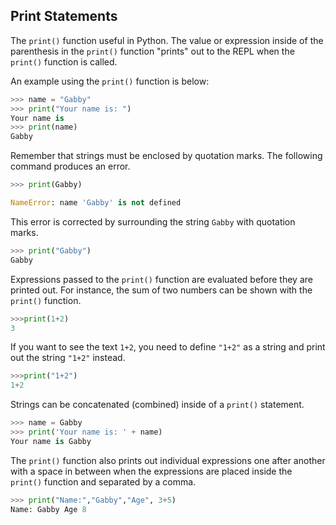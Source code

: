 
## Print Statements
The ```print()``` function useful in Python. The value or expression inside of the parenthesis in the ```print()``` function "prints" out to the REPL when the ```print()``` function is called. 

An example using the ```print()``` function is below:

```python
>>> name = "Gabby"
>>> print("Your name is: ")
Your name is
>>> print(name)
Gabby
```

Remember that strings must be enclosed by quotation marks. The following command produces an error.

```python
>>> print(Gabby)

NameError: name 'Gabby' is not defined
```

This error is corrected by surrounding the string ```Gabby``` with quotation marks.

```python
>>> print("Gabby")
Gabby
```
Expressions passed to the ```print()``` function are evaluated before they are printed out. For instance, the sum of two numbers can be shown with the ```print()``` function.

```python
>>>print(1+2)
3
```

If you want to see the text ```1+2```, you need to define ```"1+2"``` as a string and print out the string ```"1+2"``` instead.

```python
>>>print("1+2")
1+2
```
Strings can be concatenated (combined) inside of a ```print()``` statement.

```python
>>> name = Gabby
>>> print('Your name is: ' + name)
Your name is Gabby
```
The ```print()``` function also prints out individual expressions one after another with a space in between when the expressions are placed inside the ```print()``` function and separated by a comma.

```python
>>> print("Name:","Gabby","Age", 3+5)
Name: Gabby Age 8
```
 

